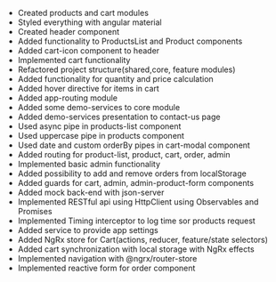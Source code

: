 - Created products and cart modules
- Styled everything with angular material
- Created header component
- Added functionality to ProductsList and Product components
- Added cart-icon component to header
- Implemented cart functionality
- Refactored project structure(shared,core, feature modules)
- Added functionality for quantity and price calculation
- Added hover directive for items in cart
- Added app-routing module
- Added some demo-services to core module
- Added demo-services presentation to contact-us page
- Used async pipe in products-list component
- Used uppercase pipe in products component
- Used date and custom orderBy pipes in cart-modal component
- Added routing for product-list, product, cart, order, admin
- Implemented basic admin functionality
- Added possibility to add and remove orders from localStorage
- Added guards for cart, admin, admin-product-form components
- Added mock back-end with json-server
- Implemented RESTful api using HttpClient using Observables and Promises
- Implemented Timing interceptor to log time sor products request
- Added service to provide app settings
- Added NgRx store for Cart(actions, reducer, feature/state selectors)
- Added cart synchronization with local storage with NgRx effects
- Implemented navigation with @ngrx/router-store
- Implemented reactive form for order component
